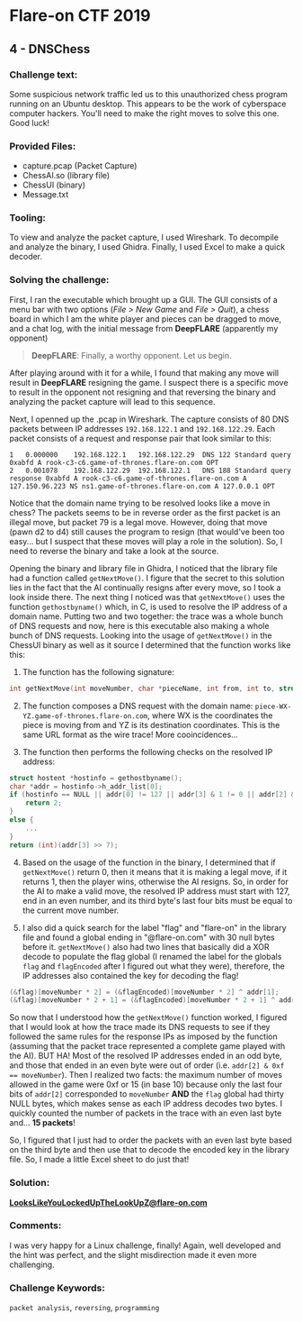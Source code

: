 # Flare-on CTF 2019

## 4 - DNSChess

### Challenge text:

Some suspicious network traffic led us to this unauthorized chess program running on an Ubuntu desktop. This appears to be the work of cyberspace computer hackers. You'll need to make the right moves to solve this one. Good luck!

### Provided Files:

- capture.pcap (Packet Capture)
- ChessAI.so (library file)
- ChessUI (binary)
- Message.txt

### Tooling:

To view and analyze the packet capture, I used Wireshark. To decompile and analyze the binary, I used Ghidra. Finally, I used Excel to make a quick decoder.

### Solving the challenge:

First, I ran the executable which brought up a GUI. The GUI consists of a menu bar with two options (*File > New Game* and *File > Quit*), a chess board in which I am the white player and pieces can be dragged to move, and a chat log, with the initial message from **DeepFLARE** (apparently my opponent) 

> **DeepFLARE**: Finally, a worthy opponent. Let us begin.

After playing around with it for a while, I found that making any move will result in **DeepFLARE** resigning the game. I suspect there is a specific move to result in the opponent not resigning and that reversing the binary and analyzing the packet capture will lead to this sequence. 

Next, I openned up the .pcap in Wireshark. The capture consists of 80 DNS packets between IP addresses `192.168.122.1` and `192.168.122.29`. Each packet consists of a request and response pair that look similar to this:

```
1	0.000000	192.168.122.1	192.168.122.29	DNS	122	Standard query 0xabfd A rook-c3-c6.game-of-thrones.flare-on.com OPT
2	0.001078	192.168.122.29	192.168.122.1	DNS	188	Standard query response 0xabfd A rook-c3-c6.game-of-thrones.flare-on.com A 127.150.96.223 NS ns1.game-of-thrones.flare-on.com A 127.0.0.1 OPT
```

Notice that the domain name trying to be resolved looks like a move in chess? The packets seems to be in reverse order as the first packet is an illegal move, but packet 79 is a legal move. However, doing that move (pawn d2 to d4) still causes the program to resign (that would've been too easy... but I suspect that these moves will play a role in the solution). So, I need to reverse the binary and take a look at the source.

Opening the binary and library file in Ghidra, I noticed that the library file had a function called `getNextMove()`. I figure that the secret to this solution lies in the fact that the AI continually resigns after every move, so I took a look inside there. The next thing I noticed was that `getNextMove()` uses the function `gethostbyname()` which, in C, is used to resolve the IP address of a domain name. Putting two and two together: the trace was a whole bunch of DNS requests and now, here is this executable also making a whole bunch of DNS requests. Looking into the usage of `getNextMove()` in the ChessUI binary as well as it source I determined that the function works like this:

1. The function has the following signature:
```c
int getNextMove(int moveNumber, char *pieceName, int from, int to, struct aiMove)
```

2. The function composes a DNS request with the domain name: `piece-WX-YZ.game-of-thrones.flare-on.com`, where WX is the coordinates the piece is moving from and YZ is its destination coordinates. This is the same URL format as the wire trace! More cooincidences...

3. The function then performs the following checks on the resolved IP address:
```c
struct hostent *hostinfo = gethostbyname();
char *addr = hostinfo->h_addr_list[0];
if (hostinfo == NULL || addr[0] != 127 || addr[3] & 1 != 0 || addr[2] & 0xf != moveNumber) {
    return 2;
}
else {
    ...
}
return (int)(addr[3] >> 7);
```

4. Based on the usage of the function in the binary, I determined that if `getNextMove()` return 0, then it means that it is making a legal move, if it returns 1, then the player wins, otherwise the AI resigns. So, in order for the AI to make a valid move, the resolved IP address must start with 127, end in an even number, and its third byte's last four bits must be equal to the current move number.

5. I also did a quick search for the label "flag" and "flare-on" in the library file and found a global ending in "@flare-on.com" with 30 null bytes before it. `getNextMove()` also had two lines that basically did a XOR decode to populate the flag global (I renamed the label for the globals `flag` and `flagEncoded` after I figured out what they were), therefore, the IP addresses also contained the key for decoding the flag!

```c
(&flag)[moveNumber * 2] = (&flagEncoded)[moveNumber * 2] ^ addr[1];
(&flag)[moveNumber * 2 + 1] = (&flagEncoded)[moveNumber * 2 + 1] ^ addr[1];
```

So now that I understood how the `getNextMove()` function worked, I figured that I would look at how the trace made its DNS requests to see if they followed the same rules for the response IPs as imposed by the function (assuming that the packet trace represented a complete game played with the AI). BUT HA! Most of the resolved IP addresses ended in an odd byte, and those that ended in an even byte were out of order (i.e. `addr[2] & 0xf == moveNumber`). Then I realized two facts: the maximum number of moves allowed in the game were 0xf or 15 (in base 10) because only the last four bits of `addr[2]` corresponded to `moveNumber` **AND** the `flag` global had thirty NULL bytes, which makes sense as each IP address decodes two bytes. I quickly counted the number of packets in the trace with an even last byte and... **15 packets**! 

So, I figured that I just had to order the packets with an even last byte based on the third byte and then use that to decode the encoded key in the library file. So, I made a little Excel sheet to do just that!

### Solution:

**LooksLikeYouLockedUpTheLookUpZ@flare-on.com**

### Comments:

I was very happy for a Linux challenge, finally! Again, well developed and the hint was perfect, and the slight misdirection made it even more challenging. 

### Challenge Keywords:

`packet analysis`, `reversing`, `programming`